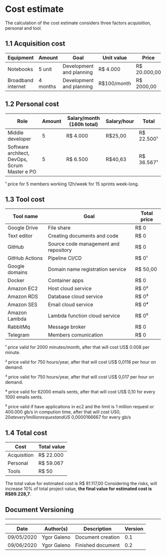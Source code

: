 # Cost estimate

The calculation of the cost estimate considers three factors acquisition, personal and tool.

## 1.1 Acquisition cost

|           Equipment|           Amount|                           Goal|       Unit value|            Price|
|--------------------|-----------------|-------------------------------|-----------------|-----------------|
|           Notebooks|           5 unit|       Development and planning|         R$ 4.000|     R$ 20.000,00|
|  Broadband internet|         4 months|       Development and planning|      R$100/month|       R$ 2000,00|

## 1.2 Personal cost

|                                            Role|     Amount| Salary/month (160h total)| Salary/hour|      Total|
|------------------------------------------------|-----------|--------------------------|------------|-----------|
|                                Middle developer|          5|                  R$ 4.000|     R$25,00| R$ 22.500¹|
|   Software architect, DevOps, Scrum Master e PO|          5|                  R$ 6.500|     R$40,63| R$ 36.567¹|

¹ price for 5 members working 12h/week for 15 sprints week-long.

## 1.3 Tool cost

|          Tool name|                                  Goal| Total price|
|-------------------|--------------------------------------|------------|
|       Google Drive|                            File share|        R$ 0|
|        Text editor|           Creating documents and code|        R$ 0|
|             GitHub| Source code management and repository|        R$ 0|
|     GitHub Actions|                        Pipeline CI/CD|       R$ 0¹|
|     Google domains|      Domain name registration service|    R$ 50,00|
|             Docker|                        Container apps|        R$ 0|
|         Amazon EC2|                    Host cloud service|       R$ 0²|
|         Amazon RDS|                Database cloud service|       R$ 0³|
|         Amazon SES|                   Email cloud service|       R$ 0⁴|
|      Amazon Lambda|         Lambda function cloud service|       R$ 0⁵|
|           RabbitMq|                        Message broker|        R$ 0|
|           Telegram|                  Members comunication|        R$ 0|

¹ price valid for 2000 minutes/month, after that will cost US$ 0.008 per minute.

² price valid for 750 hours/year, after that will cost US$ 0,0116 per hour on demand.

³ price valid for 750 hours/year, after that will cost US$ 0,017 per hour on demand.

⁴ price valid for 62000 emails sents, after that will cost US$ 0,10 for every 1000 emails sents.

⁵ price valid if have applications in ec2 and the limit is 1 million request or 400.000 gb/s in compution time, 
after that will cost US$0,20 at every 1 million request and US$ 0,0000166667 for every gb/s


## 1.4 Total cost

|        Cost| Total value|
|------------|------------|
| Acquisition|   R$ 22.000|
|    Personal|   R$ 59.067|
|       Tools|       R$ 50|

The total value for estimated cost is R$ 81.117,00
Considering the risks, will increase 10% of total project value, **the final value for estimated cost is R$89.228,7**.

## Document Versioning
---
|    Date    | Author(s) |             Description             |    Version    |
|------------|---------|-------------------------------------|-------------|
|  09/05/2020| Ygor Galeno |                    Document creation| 0.1 |
|  09/06/2020| Ygor Galeno |                    Finished document|  0.2 |